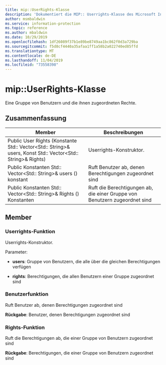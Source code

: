 ```yaml
---
title: mip::UserRights-Klasse
description: 'Dokumentiert die MIP:: Userrights-Klasse des Microsoft Information Protection (MIP) SDK.'
author: msmbaldwin
ms.service: information-protection
ms.topic: reference
ms.author: mbaldwin
ms.date: 10/29/2019
ms.openlocfilehash: 1df26089f37b1e89be8749aa1bc862f0d3a729ba
ms.sourcegitcommit: f5d8cf4440a35afaa1ff1a58b2a022740ed85ffd
ms.translationtype: MT
ms.contentlocale: de-DE
ms.lasthandoff: 11/04/2019
ms.locfileid: "73558398"
---
```

# <a name="class-mipuserrights"></a>mip::UserRights-Klasse 
Eine Gruppe von Benutzern und die ihnen zugeordneten Rechte.
  
## <a name="summary"></a>Zusammenfassung
 Member                        | Beschreibungen                                
--------------------------------|---------------------------------------------
Public User Rights (Konstante Std:: Vector\<Std:: String\>& users, Konst Std:: Vector\<Std:: String\>& Rights)  |  Userrights-Konstruktor.
Public Konstanten Std:: Vector\<Std:: String\>& users () konstant  |  Ruft Benutzer ab, denen Berechtigungen zugeordnet sind
Public Konstanten Std:: Vector\<Std:: String\>& Rights () Konstanten  |  Ruft die Berechtigungen ab, die einer Gruppe von Benutzern zugeordnet sind
  
## <a name="members"></a>Member
  
### <a name="userrights-function"></a>Userrights-Funktion
Userrights-Konstruktor.

Parameter:  
* **users**: Gruppe von Benutzern, die alle über die gleichen Berechtigungen verfügen 


* **rights**: Berechtigungen, die allen Benutzern einer Gruppe zugeordnet sind


  
### <a name="users-function"></a>Benutzerfunktion
Ruft Benutzer ab, denen Berechtigungen zugeordnet sind

  
**Rückgabe**: Benutzer, denen Berechtigungen zugeordnet sind
  
### <a name="rights-function"></a>Rights-Funktion
Ruft die Berechtigungen ab, die einer Gruppe von Benutzern zugeordnet sind

  
**Rückgabe**: Berechtigungen, die einer Gruppe von Benutzern zugeordnet sind